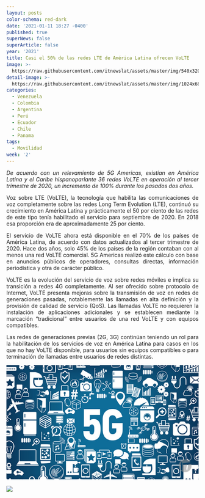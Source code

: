 ```yaml
---
layout: posts
color-schema: red-dark
date: '2021-01-11 18:27 -0400'
published: true
superNews: false
superArticle: false
year: '2021'
title: Casi el 50% de las redes LTE de América Latina ofrecen VoLTE
image: >-
  https://raw.githubusercontent.com/itnewslat/assets/master/img/540x320/Redes-5G-p.jpg
detail-image: >-
  https://raw.githubusercontent.com/itnewslat/assets/master/img/1024x680/Redes-5G-g.jpg
categories:
  - Venezuela
  - Colombia
  - Argentina
  - Perú
  - Ecuador
  - Chile
  - Panama
tags:
  - Movilidad
week: '2'
---
```


<p style="text-align: justify;"><em>De acuerdo con un relevamiento de 5G Americas, existían en América Latina y el Caribe hispanoparlante 36 redes VoLTE en operación al tercer trimestre de 2020, un incremento de 100% durante los pasados dos años. </em></p>
<p style="text-align: justify;">Voz sobre LTE (VoLTE), la tecnología que habilita las comunicaciones de voz completamente sobre las redes Long Term Evolution (LTE), continuó su crecimiento en América Latina y prácticamente el 50 por ciento de las redes de este tipo tenía habilitado el servicio para septiembre de 2020. En 2018 esa proporción era de aproximadamente 25 por ciento.</p>
<p style="text-align: justify;">El servicio de VoLTE ahora está disponible en el 70% de los países de América Latina, de acuerdo con datos actualizados al tercer trimestre de 2020. Hace dos años, solo 45% de los países de la región contaban con al menos una red VoLTE comercial. 5G Americas realizó este cálculo con base en anuncios públicos de operadores, consultas directas, información periodística y otra de carácter público.</p>
<p style="text-align: justify;">VoLTE es la evolución del servicio de voz sobre redes móviles e implica su transición a redes 4G completamente. Al ser ofrecido sobre protocolo de Internet, VoLTE presenta mejoras sobre la transmisión de voz en redes de generaciones pasadas, notablemente las llamadas en alta definición y la provisión de calidad de servicio (QoS). Las llamadas VoLTE no requieren la instalación de aplicaciones adicionales y se establecen mediante la marcación “tradicional” entre usuarios de una red VoLTE y con equipos compatibles.</p>
<p style="text-align: justify;">Las redes de generaciones previas (2G, 3G) continúan teniendo un rol para la habilitación de los servicios de voz en América Latina para casos en los que no hay VoLTE disponible, para usuarios sin equipos compatibles o para terminación de llamadas entre usuarios de redes distintas.</p>

![](https://raw.githubusercontent.com/itnewslat/assets/master/img/540x320/Redes-5G-p.jpg)

<img src="https://tracker.metricool.com/c3po.jpg?hash=56f88a41e39ab42c063cc51676587a04"/>